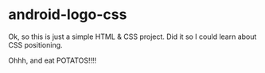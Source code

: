 # android-logo-css

Ok, so this is just a simple HTML & CSS project. Did it so I could learn about CSS positioning.

Ohhh, and eat POTATOS!!!!